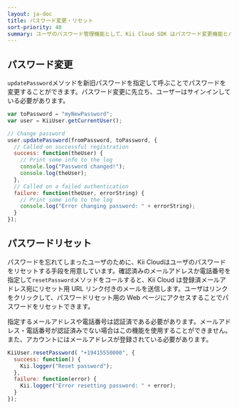```yaml
---
layout: ja-doc
title: パスワード変更・リセット
sort-priority: 40
summary: ユーザのパスワード管理機能として、Kii Cloud SDK はパスワード変更機能とパスワードリセット機能を提供しています。
---
```

## パスワード変更

`updatePassword`メソッドを新旧パスワードを指定して呼ぶことでパスワードを変更することができます。パスワード変更に先立ち、ユーザーはサインインしている必要があります。

```javascript
var toPassword = "myNewPassword";
var user = KiiUser.getCurrentUser();

// Change password
user.updatePassword(fromPassword, toPassword, {
  // Called on successful registration
  success: function(theUser) {
    // Print some info to the log
    console.log("Password changed!");
    console.log(theUser);
  },
  // Called on a failed authentication
  failure: function(theUser, errorString) {
    // Print some info to the log
    console.log("Error changing password: " + errorString);
  }
});
```

## パスワードリセット

パスワードを忘れてしまったユーザのために、Kii Cloudはユーザのパスワードをリセットする手段を用意しています。確認済みのメールアドレスか電話番号を指定して`resetPassword`メソッドをコールすると、Kii Cloud は登録済メールアドレス宛にリセット用 URL リンク付きのメールを送信します。ユーザはリンクをクリックして、パスワードリセット用の Web ページにアクセスすることでパスワードをリセットできます。

指定するメールアドレスや電話番号は認証済である必要があります。メールアドレス・電話番号が認証済みでない場合はこの機能を使用することができません。また、アカウントにはメールアドレスが登録されている必要があります。

```javascript
KiiUser.resetPassword( "+19415550000", {
  success: function() {
    Kii.logger("Reset password");
  },
  failure: function(error) {
    Kii.logger("Error resetting password: " + error);
  }
});
```
